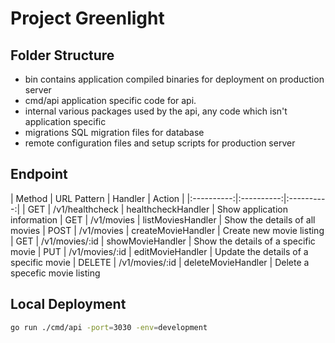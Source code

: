 # Project Greenlight

## Folder Structure

- bin
contains application compiled binaries for deployment on production server 
- cmd/api 
application specific code for api. 
- internal
various packages used by the api, any code which isn't application specific
- migrations 
SQL migration files for database
- remote
configuration files and setup scripts for production server

## Endpoint

| Method | URL Pattern | Handler | Action |
|:----------:|:----------:|:----------:|
| GET | /v1/healthcheck | healthcheckHandler | Show application information 
| GET | /v1/movies | listMoviesHandler | Show the details of all movies
| POST | /v1/movies | createMovieHandler | Create new movie listing
| GET | /v1/movies/:id | showMovieHandler | Show the details of a specific movie
| PUT | /v1/movies/:id | editMovieHandler | Update the details of a specific movie
| DELETE | /v1/movies/:id | deleteMovieHandler | Delete a specefic movie listing



## Local Deployment
```bash
go run ./cmd/api -port=3030 -env=development
```

